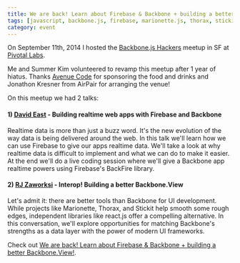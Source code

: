 ```yaml
---
title: We are back! Learn about Firebase & Backbone + building a better Backbone.View!
tags: [javascript, backbone.js, firebase, marionette.js, thorax, stickit, react, meetup]
category: event
---
```


On September 11th, 2014 I hosted the [Backbone.js Hackers](http://www.meetup.com/Backbone-js-Hackers/) meetup in SF at [Pivotal Labs](http://pivotallabs.com/). 

Me and Summer Kim volunteered to revamp this meetup after 1 year of hiatus. Thanks [Avenue Code](http://avenuecode.com) for sponsoring the food and drinks and Jonathon Kresner from AirPair for arranging the venue!

On this meetup we had 2 talks:

#### 1) [David East](http://twitter.com/eastdotnet) - Building realtime web apps with Firebase and Backbone 

Realtime data is more than just a buzz word. It's the new evolution of the way data is being delivered around the web. In this talk we'll learn how we can use Firebase to give our apps realtime data. We'll take a look at why realtime data is difficult to implement and what we can do to make it easier. At the end we'll do a live coding session where we'll give a Backbone app realtime powers using Firebase's BackFire library.

#### 2) [RJ Zaworksi](http://twitter.com/rjzaworski) - Interop! Building a better Backbone.View

Let's admit it: there are better tools than Backbone for UI development. While projects like Marionette, Thorax, and Stickit help smooth some rough edges, independent libraries like react.js offer a compelling alternative. In this conversation, we'll explore opportunities for matching Backbone's strengths as a data layer with the power of modern UI frameworks.

Check out [We are back! Learn about Firebase & Backbone + building a better Backbone.View!](http://www.meetup.com/Backbone-js-Hackers/events/204708292/).
